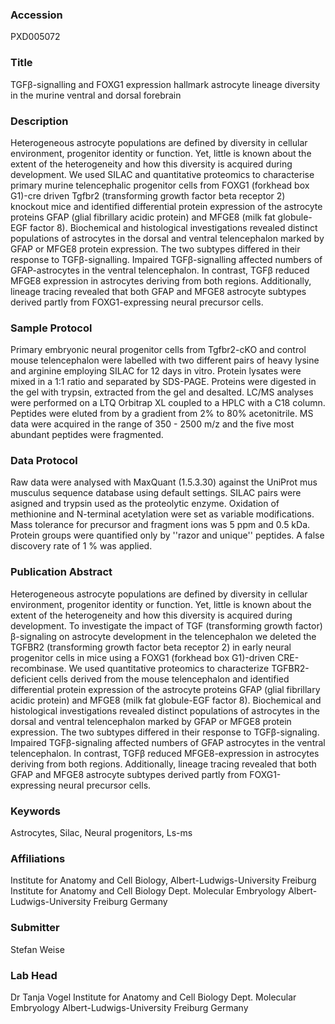 ### Accession
PXD005072

### Title
TGFβ-signalling and FOXG1 expression hallmark astrocyte lineage diversity in the murine ventral and dorsal forebrain

### Description
Heterogeneous astrocyte populations are defined by diversity in cellular environment, progenitor identity or function. Yet, little is known about the extent of the heterogeneity and how this diversity is acquired during development. We used SILAC and quantitative proteomics to characterise primary murine telencephalic progenitor cells from FOXG1 (forkhead box G1)-cre driven Tgfbr2 (transforming growth factor beta receptor 2) knockout mice and identified differential protein expression of the astrocyte proteins GFAP (glial fibrillary acidic protein) and MFGE8 (milk fat globule-EGF factor 8). Biochemical and histological investigations revealed distinct populations of astrocytes in the dorsal and ventral telencephalon marked by GFAP or MFGE8 protein expression. The two subtypes differed in their response to TGFβ-signalling. Impaired TGFβ-signalling affected numbers of GFAP-astrocytes in the ventral telencephalon. In contrast, TGFβ reduced MFGE8 expression in astrocytes deriving from both regions. Additionally, lineage tracing revealed that both GFAP and MFGE8 astrocyte subtypes derived partly from FOXG1-expressing neural precursor cells.

### Sample Protocol
Primary embryonic neural progenitor cells from Tgfbr2-cKO and control mouse telencephalon were labelled with two different pairs of heavy lysine and arginine employing SILAC for 12 days in vitro. Protein lysates were mixed in a 1:1 ratio and separated by SDS-PAGE. Proteins were digested in the gel with trypsin, extracted from the gel and desalted. LC/MS analyses were performed on a LTQ Orbitrap XL coupled to a HPLC with a C18 column. Peptides were eluted from by a gradient from 2% to 80% acetonitrile. MS data were acquired in the range of 350 - 2500 m/z and the five most abundant peptides were fragmented.

### Data Protocol
Raw data were analysed with MaxQuant (1.5.3.30) against the UniProt mus musculus sequence database using default settings. SILAC pairs were asigned and trypsin used as the proteolytic enzyme. Oxidation of methionine and N-terminal acetylation were set as variable modifications. Mass tolerance for precursor and fragment ions was 5 ppm and 0.5 kDa. Protein groups were quantified only by ''razor and unique'' peptides. A false discovery rate of 1 % was applied.

### Publication Abstract
Heterogeneous astrocyte populations are defined by diversity in cellular environment, progenitor identity or function. Yet, little is known about the extent of the heterogeneity and how this diversity is acquired during development. To investigate the impact of TGF (transforming growth factor) &#x3b2;-signaling on astrocyte development in the telencephalon we deleted the TGFBR2 (transforming growth factor beta receptor 2) in early neural progenitor cells in mice using a FOXG1 (forkhead box G1)-driven CRE-recombinase. We used quantitative proteomics to characterize TGFBR2-deficient cells derived from the mouse telencephalon and identified differential protein expression of the astrocyte proteins GFAP (glial fibrillary acidic protein) and MFGE8 (milk fat globule-EGF factor 8). Biochemical and histological investigations revealed distinct populations of astrocytes in the dorsal and ventral telencephalon marked by GFAP or MFGE8 protein expression. The two subtypes differed in their response to TGF&#x3b2;-signaling. Impaired TGF&#x3b2;-signaling affected numbers of GFAP astrocytes in the ventral telencephalon. In contrast, TGF&#x3b2; reduced MFGE8-expression in astrocytes deriving from both regions. Additionally, lineage tracing revealed that both GFAP and MFGE8 astrocyte subtypes derived partly from FOXG1-expressing neural precursor cells.

### Keywords
Astrocytes, Silac, Neural progenitors, Ls-ms

### Affiliations
Institute for Anatomy and Cell Biology, Albert-Ludwigs-University Freiburg
Institute for Anatomy and Cell Biology Dept. Molecular Embryology Albert-Ludwigs-University Freiburg Germany

### Submitter
Stefan Weise

### Lab Head
Dr Tanja Vogel
Institute for Anatomy and Cell Biology Dept. Molecular Embryology Albert-Ludwigs-University Freiburg Germany


